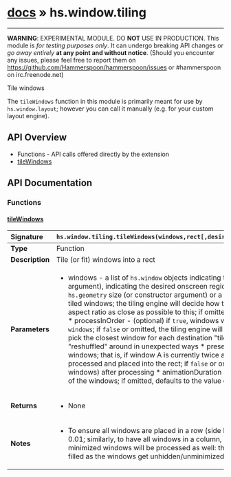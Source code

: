 # [docs](index.md) » hs.window.tiling
---

**WARNING**: EXPERIMENTAL MODULE. DO **NOT** USE IN PRODUCTION.
This module is *for testing purposes only*. It can undergo breaking API changes or *go away entirely* **at any point and without notice**.
(Should you encounter any issues, please feel free to report them on https://github.com/Hammerspoon/hammerspoon/issues
or #hammerspoon on irc.freenode.net)

Tile windows

The `tileWindows` function in this module is primarily meant for use by `hs.window.layout`; however you can call it manually
(e.g. for your custom layout engine).

## API Overview
* Functions - API calls offered directly by the extension
 * [tileWindows](#tilewindows)

## API Documentation

### Functions

#### [tileWindows](#tilewindows)
| <span style="float: left;">**Signature**</span> | <span style="float: left;">`hs.window.tiling.tileWindows(windows,rect[,desiredAspect[,processInOrder[,preserveRelativeArea[,animationDuration]]]])` </span>                                                          |
| -----------------------------------------------------|---------------------------------------------------------------------------------------------------------|
| **Type**                                             | Function |
| **Description**                                      | Tile (or fit) windows into a rect |
| **Parameters**                                       | <ul><li>windows - a list of <code>hs.window</code> objects indicating the windows to tile or fit  * rect - an <code>hs.geometry</code> rect (or constructor argument), indicating the desired onscreen region that the windows will be tiled within  * desiredAspect - (optional) an <code>hs.geometry</code> size (or constructor argument) or a number, indicating the desired optimal aspect ratio (width/height) of the tiled    windows; the tiling engine will decide how to subdivide the rect among windows by trying to maintain every window's aspect ratio    as close as possible to this; if omitted, defaults to 1 (i.e. try to keep the windows as close to square as possible)  * processInOrder - (optional) if <code>true</code>, windows will be placed left-to-right and top-to-bottom following the list order in <code>windows</code>;    if <code>false</code> or omitted, the tiling engine will try to maintain the spatial distribution of windows, i.e. (roughly speaking) pick    the closest window for each destination "tile"; note that in some cases this isn't possible and the windows might get "reshuffled" around in unexpected ways  * preserveRelativeArea - (optional) if <code>true</code>, preserve the relative area among windows; that is, if window A is currently twice as large    as window B, the same will be true after both windows have been processed and placed into the rect; if <code>false</code> or omitted, all windows    will have the same area (= area of the rect / number of windows) after processing  * animationDuration - (optional) the number of seconds to animate the move/resize operations of the windows; if omitted, defaults to    the value of <code>hs.window.animationDuration</code></li></ul> |
| **Returns**                                          | <ul><li>None</li></ul> |
| **Notes**                                            | <ul><li>To ensure all windows are placed in a row (side by side), use a very small aspect ratio (for "tall and narrow" windows) like 0.01;    similarly, to have all windows in a column, use a very large aspect ratio (for "short and wide") like 100  * Hidden and minimized windows will be processed as well: the rect will have "gaps" where the invisible windows    would lie, that will get filled as the windows get unhidden/unminimized</li></ul> |

